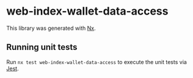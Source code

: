 # web-index-wallet-data-access

This library was generated with [Nx](https://nx.dev).

## Running unit tests

Run `nx test web-index-wallet-data-access` to execute the unit tests via [Jest](https://jestjs.io).

